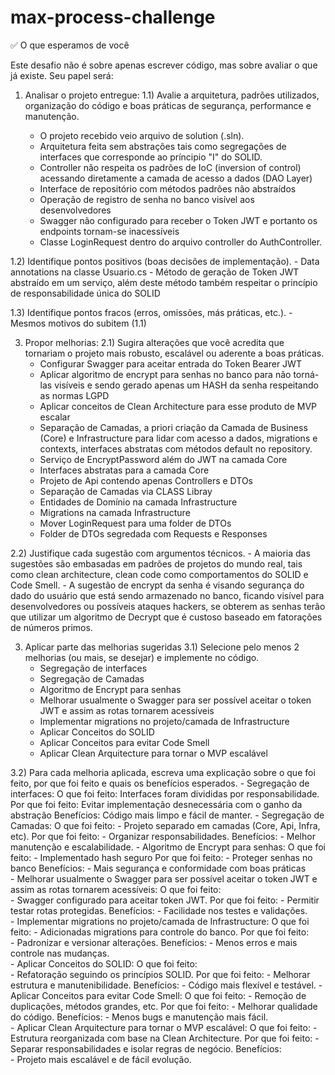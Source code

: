 # max-process-challenge

✅ O que esperamos de você

Este desafio não é sobre apenas escrever código, mas sobre avaliar o que já existe. Seu papel será:

1) Analisar o projeto entregue:
  1.1) Avalie a arquitetura, padrões utilizados, organização do código e boas práticas de segurança, performance e manutenção.

    - O projeto recebido veio arquivo de solution (.sln).
    - Arquitetura feita sem abstrações tais como segregações de interfaces que corresponde ao príncipio "I" do SOLID.
    - Controller não respeita os padrões de IoC (inversion of control) acessando diretamente a camada de acesso a dados (DAO Layer)
    - Interface de repositório com métodos padrões não abstraídos
    - Operação de registro de senha no banco visível aos desenvolvedores
    - Swagger não configurado para receber o Token JWT e portanto os endpoints tornam-se inacessíveis
    - Classe LoginRequest dentro do arquivo controller do AuthController.
   
  1.2) Identifique pontos positivos (boas decisões de implementação).
    - Data annotations na classe Usuario.cs
    - Método de geração de Token JWT abstraído em um serviço, além deste método também respeitar o princípio de responsabilidade única do SOLID
 
  1.3) Identifique pontos fracos (erros, omissões, más práticas, etc.).
    - Mesmos motivos do subitem (1.1)

3) Propor melhorias:
  2.1) Sugira alterações que você acredita que tornariam o projeto mais robusto, escalável ou aderente a boas práticas.
    - Configurar Swagger para aceitar entrada do Token Bearer JWT
    - Aplicar algoritmo de encrypt para senhas no banco para não torná-las visíveis e sendo gerado apenas um HASH da senha respeitando as normas LGPD
    - Aplicar conceitos de Clean Architecture para esse produto de MVP escalar
    - Separação de Camadas, a priori criação da Camada de Business (Core) e Infrastructure para lidar com acesso a dados, migrations e contexts, interfaces abstratas com métodos default no repository.
    - Serviço de EncryptPassword além do JWT na camada Core
    - Interfaces abstratas para a camada Core
    - Projeto de Api contendo apenas Controllers e DTOs
    - Separação de Camadas via CLASS Libray
    - Entidades de Domínio na camada Infrastructure
    - Migrations na camada Infrastructure
    - Mover LoginRequest para uma folder de DTOs
    - Folder de DTOs segredada com Requests e Responses

  2.2) Justifique cada sugestão com argumentos técnicos.
    - A maioria das sugestões são embasadas em padrões de projetos do mundo real, tais como clean architecture, clean code como comportamentos do SOLID e Code Smell.
    - A sugestão de encrypt da senha é visando segurança do dado do usuário que está sendo armazenado no banco, ficando visível para desenvolvedores ou possíveis ataques hackers,
    se obterem as senhas terão que utilizar um algoritmo de Decrypt que é custoso baseado em fatorações de números primos.


3) Aplicar parte das melhorias sugeridas
  3.1) Selecione pelo menos 2 melhorias (ou mais, se desejar) e implemente no código.
    - Segregação de interfaces
    - Segregação de Camadas
    - Algoritmo de Encrypt para senhas
    - Melhorar usualmente o Swagger para ser possível aceitar o token JWT e assim as rotas tornarem acessíveis
    - Implementar migrations no projeto/camada de Infrastructure
    - Aplicar Conceitos do SOLID
    - Aplicar Conceitos para evitar Code Smell
    - Aplicar Clean Arquitecture para tornar o MVP escalável

  3.2) Para cada melhoria aplicada, escreva uma explicação sobre o que foi feito, por que foi feito e quais os benefícios esperados.
    - Segregação de interfaces:
        O que foi feito:  Interfaces foram divididas por responsabilidade.
        Por que foi feito: Evitar implementação desnecessária com o ganho da abstração
        Benefícios: Código mais limpo e fácil de manter.
    - Segregação de Camadas:
        O que foi feito: 
          - Projeto separado em camadas (Core, Api, Infra, etc).
        Por que foi feito: 
          - Organizar responsabilidades.
        Benefícios: 
          - Melhor manutenção e escalabilidade.
    - Algoritmo de Encrypt para senhas:
        O que foi feito: 
          - Implementado hash seguro
        Por que foi feito: 
          - Proteger senhas no banco
        Benefícios: 
          - Mais segurança e conformidade com boas práticas        
    - Melhorar usualmente o Swagger para ser possível aceitar o token JWT e assim as rotas tornarem acessíveis:
        O que foi feito:  
          - Swagger configurado para aceitar token JWT.
        Por que foi feito: 
          - Permitir testar rotas protegidas.
        Benefícios: 
          - Facilidade nos testes e validações.        
    - Implementar migrations no projeto/camada de Infrastructure:
        O que foi feito: 
          - Adicionadas migrations para controle do banco.
        Por que foi feito:  
          - Padronizar e versionar alterações.
        Benefícios: 
          - Menos erros e mais controle nas mudanças.        
    - Aplicar Conceitos do SOLID:
        O que foi feito:  
          - Refatoração seguindo os princípios SOLID.
        Por que foi feito: 
          - Melhorar estrutura e manutenibilidade.
        Benefícios: 
          - Código mais flexível e testável. 
    - Aplicar Conceitos para evitar Code Smell:
        O que foi feito: 
          - Remoção de duplicações, métodos grandes, etc.
        Por que foi feito: 
          - Melhorar qualidade do código.
        Benefícios: 
          - Menos bugs e manutenção mais fácil.        
    - Aplicar Clean Arquitecture para tornar o MVP escalável:
        O que foi feito: 
          - Estrutura reorganizada com base na Clean Architecture.
        Por que foi feito: 
          - Separar responsabilidades e isolar regras de negócio.
        Benefícios:  
          - Projeto mais escalável e de fácil evolução.
        
